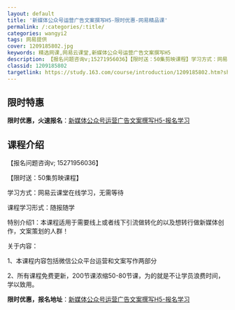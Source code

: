 ```yaml
---
layout: default
title: '新媒体公众号运营广告文案撰写H5-限时优惠-网易精品课'
permalink: /:categories/:title/
categories: wangyi2
tags: 网易提供
cover: 1209185802.jpg
keywords: 精选网课,网易云课堂,新媒体公众号运营广告文案撰写H5
description: 【报名问题咨询v;15271956036】【限时送：50集剪映课程】学习方式：网易云课堂在线学习，无需等待课程学习形式：
classid: 1209185802
targetlink: https://study.163.com/course/introduction/1209185802.htm?share=1&shareId=1025206652&utm_campaign=share&utm_medium=iphoneShare&utm_source=&utm_u=1025206652
---
```


## 限时特惠

**限时优惠，火速报名**：[新媒体公众号运营广告文案撰写H5-报名学习](https://study.163.com/course/introduction/1209185802.htm?share=1&shareId=1025206652&utm_campaign=share&utm_medium=iphoneShare&utm_source=&utm_u=1025206652)

## 课程介绍

【报名问题咨询v; 15271956036】

【限时送：50集剪映课程】

学习方式：网易云课堂在线学习，无需等待

课程学习形式：随报随学

特别介绍1：本课程适用于需要线上或者线下引流做转化的以及想转行做新媒体创作，文案策划的人群！

关于内容：

1、本课程内容包括微信公众平台运营和文案写作两部分

2、所有课程免费更新，200节课浓缩50-80节课，为的就是不让学员浪费时间，学以致用。

**限时优惠，报名地址**：[新媒体公众号运营广告文案撰写H5-报名学习](https://study.163.com/course/introduction/1209185802.htm?share=1&shareId=1025206652&utm_campaign=share&utm_medium=iphoneShare&utm_source=&utm_u=1025206652)

